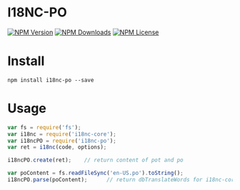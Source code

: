 I18NC-PO
========


[![NPM Version][npm-image]][npm-url]
[![NPM Downloads][downloads-image]][npm-url]
[![NPM License][license-image]][npm-url]

# Install

```
npm install i18nc-po --save
```

# Usage

```javascript
var fs = require('fs');
var i18nc = require('i18nc-core');
var i18ncPO = require('i18nc-po');
var ret = i18nc(code, options);

i18ncPO.create(ret);    // return content of pot and po

var poContent = fs.readFileSync('en-US.po').toString();
i18ncPO.parse(poContent);      // return dbTranslateWords for i18nc-core
```


[npm-image]: https://img.shields.io/npm/v/i18nc-po.svg
[downloads-image]: https://img.shields.io/npm/dm/i18nc-po.svg
[npm-url]: https://www.npmjs.org/package/i18nc-po
[license-image]: https://img.shields.io/npm/l/i18nc-po.svg
